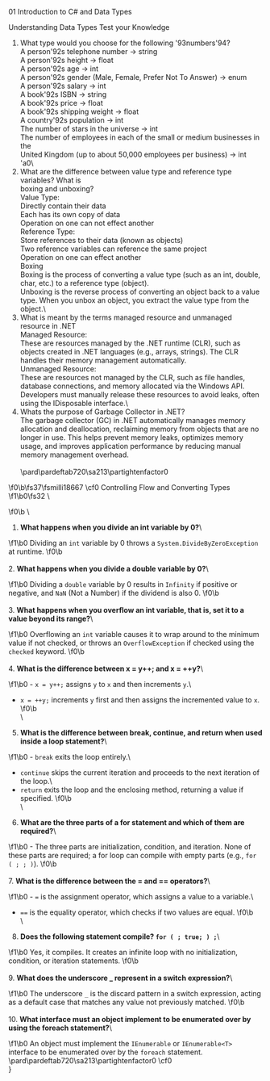 

01 Introduction to C# and Data Types

Understanding Data Types
Test your Knowledge
1. What type would you choose for the following \'93numbers\'94?\
A person\'92s telephone number -> string\
A person\'92s height -> float\
A person\'92s age -> int\
A person\'92s gender (Male, Female, Prefer Not To Answer) -> enum\
A person\'92s salary -> int\
A book\'92s ISBN -> string\
A book\'92s price -> float\
A book\'92s shipping weight -> float\
A country\'92s population -> int\
The number of stars in the universe -> int\
The number of employees in each of the small or medium businesses in the\
United Kingdom (up to about 50,000 employees per business) -> int\
\'a0\
2. What are the difference between value type and reference type variables? What is\
boxing and unboxing?\
Value Type:\
Directly contain their data\
Each has its own copy of data\
Operation on one can not effect another\
Reference Type:\
Store references to their data (known as objects)\
Two reference variables can reference the same project\
Operation on one can effect another\
Boxing\
Boxing is the process of converting a value type (such as an int, double, char, etc.) to a reference type (object).\
Unboxing is the reverse process of converting an object back to a value type. When you unbox an object, you extract the value type from the object.\
3. What is meant by the terms managed resource and unmanaged resource in .NET\
Managed Resource:\
These are resources managed by the .NET runtime (CLR), such as objects created in .NET languages (e.g., arrays, strings). The CLR handles their memory management automatically.\
Unmanaged Resource:\
These are resources not managed by the CLR, such as file handles, database connections, and memory allocated via the Windows API. Developers must manually release these resources to avoid leaks, often using the IDisposable interface.\
4. Whats the purpose of Garbage Collector in .NET?\
The garbage collector (GC) in .NET automatically manages memory allocation and deallocation, reclaiming memory from objects that are no longer in use. This helps prevent memory leaks, optimizes memory usage, and improves application performance by reducing manual memory management overhead.\
\
\pard\pardeftab720\sa213\partightenfactor0

\f0\b\fs37\fsmilli18667 \cf0 Controlling Flow and Converting Types
\f1\b0\fs32 \

\f0\b \
1. **What happens when you divide an int variable by 0?**\
  
\f1\b0 Dividing an `int` variable by 0 throws a `System.DivideByZeroException` at runtime.
\f0\b \
\
2. **What happens when you divide a double variable by 0?**\

\f1\b0    Dividing a `double` variable by 0 results in `Infinity` if positive or negative, and `NaN` (Not a Number) if the dividend is also 0.
\f0\b \
\
3. **What happens when you overflow an int variable, that is, set it to a value beyond its range?**\

\f1\b0     Overflowing an `int` variable causes it to wrap around to the minimum value if not checked, or throws an `OverflowException` if checked using the `checked` keyword.
\f0\b \
\
4. **What is the difference between x = y++; and x = ++y?**\
  
\f1\b0  - `x = y++;` assigns `y` to `x` and then increments `y`.\
   - `x = ++y;` increments `y` first and then assigns the incremented value to `x`.
\f0\b \
\
5. **What is the difference between break, continue, and return when used inside a loop statement?**\
   
\f1\b0 - `break` exits the loop entirely.\
   - `continue` skips the current iteration and proceeds to the next iteration of the loop.\
   - `return` exits the loop and the enclosing method, returning a value if specified.
\f0\b \
\
6. **What are the three parts of a for statement and which of them are required?**\
  
\f1\b0  - The three parts are initialization, condition, and iteration. None of these parts are required; a for loop can compile with empty parts (e.g., `for ( ; ; )`).
\f0\b \
\
7. **What is the difference between the = and == operators?**\
 
\f1\b0   - `=` is the assignment operator, which assigns a value to a variable.\
   - `==` is the equality operator, which checks if two values are equal.
\f0\b \
\
8. **Does the following statement compile? `for ( ; true; ) ;`**\

\f1\b0     Yes, it compiles. It creates an infinite loop with no initialization, condition, or iteration statements.
\f0\b \
\
9. **What does the underscore _ represent in a switch expression?**\

\f1\b0    The underscore `_` is the discard pattern in a switch expression, acting as a default case that matches any value not previously matched.
\f0\b \
\
10. **What interface must an object implement to be enumerated over by using the foreach statement?**\

\f1\b0      An object must implement the `IEnumerable` or `IEnumerable<T>` interface to be enumerated over by the `foreach` statement.\
\pard\pardeftab720\sa213\partightenfactor0
\cf0 \
}
